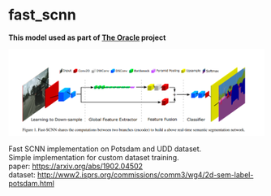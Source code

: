 # fast_scnn
**This model used as part of [The Oracle](https://youtu.be/BMZZG9P4NsU?t=4426) project**

![alt text](./demo/PaperImage.PNG "Model structure")  

Fast SCNN implementation on Potsdam and UDD dataset.  
Simple implementation for custom dataset training.  
paper: https://arxiv.org/abs/1902.04502  
dataset: http://www2.isprs.org/commissions/comm3/wg4/2d-sem-label-potsdam.html  

